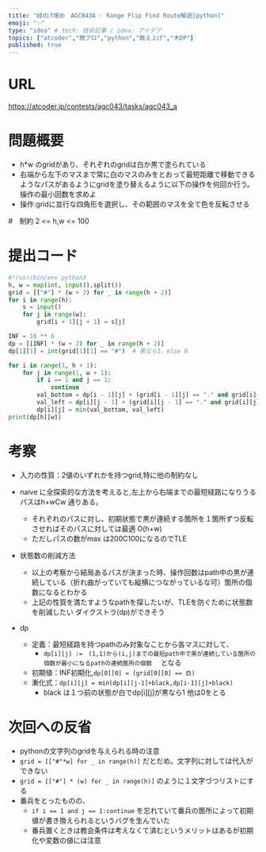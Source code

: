 ```yaml
---
title: "緑dif埋め　AGC043A - Range Flip Find Route解説[python]"
emoji: "✨"
type: "idea" # tech: 技術記事 / idea: アイデア
topics: ["atcoder","競プロ","python","数え上げ","木DP"]
published: true
---
```



# URL
https://atcoder.jp/contests/agc043/tasks/agc043_a
# 問題概要
- h*w のgridがあり、それぞれのgridは白か黒で塗られている
- 右端から左下のマスまで常に白のマスのみをとおって最短距離で移動できるようなパスがあるようにgridを塗り替えるように以下の操作を何回か行う。操作の最小回数を求めよ
- 操作:gridに並行な四角形を選択し、その範囲のマスを全て色を反転させる


#　制約
2 <= h,w <= 100

# 提出コード
```python
#!/usr/bin/env python3
h, w = map(int, input().split())
grid = [["#"] * (w + 2) for _ in range(h + 2)]
for i in range(h):
    s = input()
    for j in range(w):
        grid[i + 1][j + 1] = s[j]

INF = 10 ** 6
dp = [[INF] * (w + 2) for _ in range(h + 2)]
dp[1][1] = int(grid[1][1] == "#")  # 黒なら1、else 0

for i in range(1, h + 1):
    for j in range(1, w + 1):
        if i == 1 and j == 1:
            continue
        val_bottom = dp[i - 1][j] + (grid[i - 1][j] == "." and grid[i][j] == "#")
        val_left = dp[i][j - 1] + (grid[i][j - 1] == "." and grid[i][j] == "#")
        dp[i][j] = min(val_bottom, val_left)
print(dp[h][w])

```

# 考察
- 入力の性質：2値のいずれかを持つgrid,特に他の制約なし
- naive に全探索的な方法を考えると,左上から右端までの最短経路になりうるパスはh+wCw 通りある。
  - それぞれのパスに対し、初期状態で黒が連続する箇所を１箇所ずつ反転させればそのパスに対しては最適 O(h+w)
  - ただしパスの数がmax は200C100になるのでTLE

- 状態数の削減方法
  - 以上の考察から結局あるパスが決まった時、操作回数はpath中の黒が連続している（折れ曲がっていても縦横につながっているな可）箇所の個数になるとわかる
  - 上記の性質を満たすようなpathを探したいが、TLEを防ぐために状態数を削減したい ダイクストラ(dp)ができそう
- dp 
  - 定義：最短経路を持つpathのみ対象なことから各マスに対して、
    - ```dp[i][j] :=　(1,1)から(i,j)までの最短path中で黒が連続している箇所の個数が最小になるpathの連続箇所の個数```　
    となる
  - 初期値：INF初期化,```dp[0][0] = (grid[0][0] == 白)```
  - 漸化式：```dp[i][j] = min(dp[i][j-1]+black,dp[i-1][j]+black)```
    - black は１つ前の状態が白でdp[i][j]が黒なら1 他は0をとる 

# 次回への反省
- pythonの文字列のgridを与えられる時の注意
 - ```grid = [["#"*w] for _ in range(h)]``` だとだめ。文字列に対しては代入ができない
 - ```grid = [["#"] * (w) for _ in range(h)]``` のように１文字づつリストにする
- 番兵をとったものの、
  - ```if i == 1 and j == 1:continue``` を忘れていて番兵の箇所によって初期値が書き換えられるというバグを生んでいた
   - 番兵置くときは教会条件は考えなくて済むというメリットはあるが初期化や変数の値には注意

